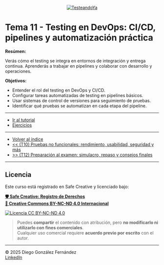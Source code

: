<p align=center>
<a href="https://www.testeandoya.com">
  <img src="testeandoya_logo.jpg" alt="TesteandoYa" style="max-width: 20%; height: auto; display: block; margin: auto;" />
</a>
</p>

# Tema  11 - Testing en DevOps: CI/CD, pipelines y automatización práctica

**Resúmen:**

Verás cómo el testing se integra en entornos de integración y entrega continua. Aprenderás a trabajar en pipelines y colaborar con desarrollo y operaciones.

**Objetivos:**

- Entender el rol del testing en DevOps y CI/CD.
- Configurar tareas automatizadas de testing en pipelines básicos.
- Usar sistemas de control de versiones para seguimiento de pruebas.
- Identificar qué pruebas se automatizan en cada etapa del pipeline.

---

- [Ir al tutorial](./tutorial.md)
- [Ejercicios](./ejercicios.md)

---

- [Volver al índice](../readme.md)
- [<< (T10) Pruebas no funcionales: rendimiento, usabilidad, seguridad y más](../Tema10/readme.md)
- [>> (T12) Preparación al examen: simulacro, repaso y consejos finales](../Tema12/readme.md)

---

## Licencia

Este curso está registrado en Safe Creative y licenciado bajo:

[**🛡️ Safe Creative: Registro de Derechos**](https://www.safecreative.org)  
[**🪪 Creative Commons BY-NC-ND 4.0 Internacional**](http://creativecommons.org/licenses/by-nc-nd/4.0/)

[![Licencia CC BY-NC-ND 4.0](https://licensebuttons.net/l/by-nc-nd/4.0/88x31.png)](http://creativecommons.org/licenses/by-nc-nd/4.0/)

> Puedes **compartir** el contenido con atribución, pero **no modificarlo ni utilizarlo con fines comerciales**.  
> Cualquier uso comercial requiere **acuerdo previo por escrito** con el autor.

---

© 2025 Diego González Fernández  
[LinkedIn](https://www.linkedin.com/in/diego-gonzalez-fernandez)

